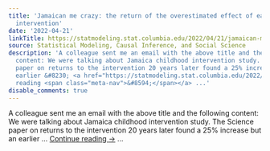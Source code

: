 ```yaml
---
title: 'Jamaican me crazy: the return of the overestimated effect of early childhood
  intervention'
date: '2022-04-21'
linkTitle: https://statmodeling.stat.columbia.edu/2022/04/21/jamaican-me-crazy-the-return-of-the-overestimated-effect-of-early-childhood-intervention/
source: Statistical Modeling, Causal Inference, and Social Science
description: 'A colleague sent me an email with the above title and the following
  content: We were talking about Jamaica childhood intervention study. The Science
  paper on returns to the intervention 20 years later found a 25% increase but an
  earlier &#8230; <a href="https://statmodeling.stat.columbia.edu/2022/04/21/jamaican-me-crazy-the-return-of-the-overestimated-effect-of-early-childhood-intervention/">Continue
  reading <span class="meta-nav">&#8594;</span></a> ...'
disable_comments: true
---
```

A colleague sent me an email with the above title and the following content: We were talking about Jamaica childhood intervention study. The Science paper on returns to the intervention 20 years later found a 25% increase but an earlier &#8230; <a href="https://statmodeling.stat.columbia.edu/2022/04/21/jamaican-me-crazy-the-return-of-the-overestimated-effect-of-early-childhood-intervention/">Continue reading <span class="meta-nav">&#8594;</span></a> ...